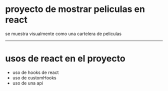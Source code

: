 # proyecto de mostrar peliculas en react

se muestra visualmente como una cartelera de peliculas

***
# usos de react en el proyecto
* uso de hooks de react
* uso de customHooks
* uso de una api
